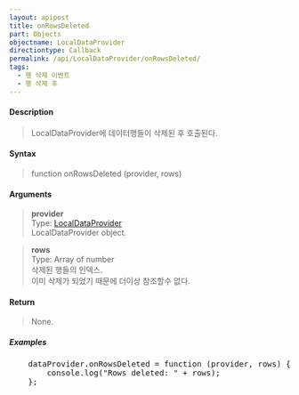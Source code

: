 ```yaml
---
layout: apipost
title: onRowsDeleted
part: Objects
objectname: LocalDataProvider
directiontype: Callback
permalink: /api/LocalDataProvider/onRowsDeleted/
tags:
  - 행 삭제 이벤트
  - 행 삭제 후
---
```



#### Description

> LocalDataProvider에 데이터행들이 삭제된 후 호출된다.

#### Syntax

> function onRowsDeleted (provider, rows)

#### Arguments

> **provider**  
> Type: [LocalDataProvider](/api/LocalDataProvider/)  
> LocalDataProvider object.  

> **rows**  
> Type: Array of number  
> 삭제된 행들의 인덱스.  
> 이미 삭제가 되었기 때문에 더이상 참조할수 없다.

#### Return

> None.

##### Examples 

<pre class="prettyprint">
    dataProvider.onRowsDeleted = function (provider, rows) {
        console.log("Rows deleted: " + rows);
    };
</pre>

